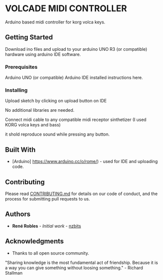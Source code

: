 # VOLCADE MIDI CONTROLLER

Arduino based midi controller for korg volca keys.

## Getting Started
Download ino files and upload to your arduino UNO R3 (or compatible) hardware using arduino IDE software.

### Prerequisites

Arduino UNO (or compatible)
Arduino IDE installed instructions here.



### Installing

Upload sketch by clicking on upload button on IDE

No additional libraries are needed.

Connect midi cable to any compatible midi receptor sinthetizer (I used KORG volca keys and bass)

it shold reproduce sound while pressing any button.
## Built With

* [Arduino] https://www.arduino.cc/o/rome/) - used for IDE and uploading code.

## Contributing

Please read [CONTRIBUTING.md](https://gist.github.com/PurpleBooth/b24679402957c63ec426) for details on our code of conduct, and the process for submitting pull requests to us.

## Authors

* **René Robles** - *Initial work* - [nzbits](https://github.com/nzbits)

## Acknowledgments

* Thanks to all open source community.

"Sharing knowledge is the most fundamental act of friendship. Because it is a way you can give something without loosing something." - Richard Stallman

